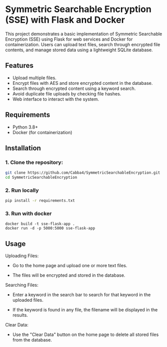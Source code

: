 # Symmetric Searchable Encryption (SSE) with Flask and Docker

This project demonstrates a basic implementation of Symmetric Searchable Encryption (SSE) using Flask for web services and Docker for containerization. Users can upload text files, search through encrypted file contents, and manage stored data using a lightweight SQLite database.

## Features
- Upload multiple files.
- Encrypt files with AES and store encrypted content in the database.
- Search through encrypted content using a keyword search.
- Avoid duplicate file uploads by checking file hashes.
- Web interface to interact with the system.

## Requirements

- Python 3.8+
- Docker (for containerization)

## Installation

### 1. Clone the repository:

```bash
git clone https://github.com/Cabba4/SymmetricSearchableEncryption.git
cd SymmetricSearchableEncryption
```

### 2. Run locally

```bash
pip install -r requirements.txt
```

### 3. Run with docker

```
docker build -t sse-flask-app .
docker run -d -p 5000:5000 sse-flask-app
```

## Usage 

Uploading Files:

- Go to the home page and upload one or more text files.

- The files will be encrypted and stored in the database.

Searching Files:

- Enter a keyword in the search bar to search for that keyword in the uploaded files.

- If the keyword is found in any file, the filename will be displayed in the results.

Clear Data:

- Use the "Clear Data" button on the home page to delete all stored files from the database.
